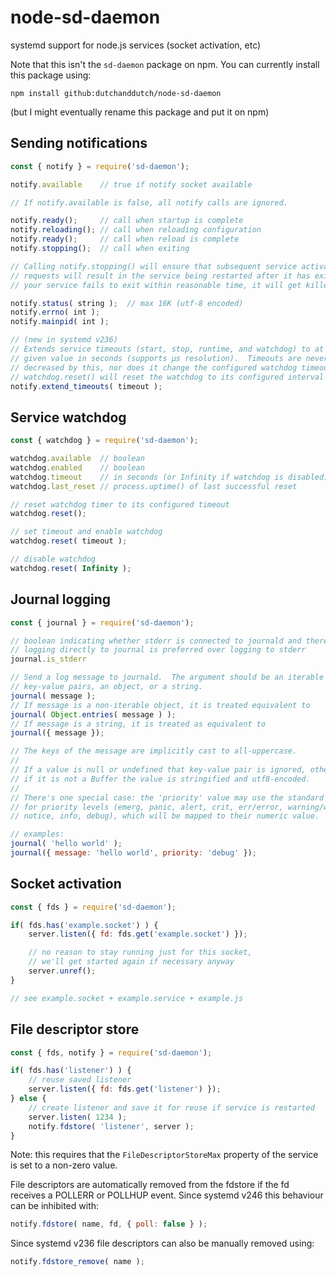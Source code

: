 # node-sd-daemon
systemd support for node.js services (socket activation, etc)

Note that this isn't the `sd-daemon` package on npm. You can currently install
this package using:
```
npm install github:dutchanddutch/node-sd-daemon
```
(but I might eventually rename this package and put it on npm)

## Sending notifications

```js
const { notify } = require('sd-daemon');

notify.available	// true if notify socket available

// If notify.available is false, all notify calls are ignored.

notify.ready();		// call when startup is complete
notify.reloading();	// call when reloading configuration
notify.ready();		// call when reload is complete
notify.stopping();	// call when exiting

// Calling notify.stopping() will ensure that subsequent service activation
// requests will result in the service being restarted after it has exited.  If
// your service fails to exit within reasonable time, it will get killed.

notify.status( string );  // max 16K (utf-8 encoded)
notify.errno( int );
notify.mainpid( int );

// (new in systemd v236)
// Extends service timeouts (start, stop, runtime, and watchdog) to at least
// given value in seconds (supports μs resolution).  Timeouts are never
// decreased by this, nor does it change the configured watchdog timeout (i.e.
// watchdog.reset() will reset the watchdog to its configured interval again).
notify.extend_timeouts( timeout );
```

## Service watchdog

```js
const { watchdog } = require('sd-daemon');

watchdog.available	// boolean
watchdog.enabled	// boolean
watchdog.timeout	// in seconds (or Infinity if watchdog is disabled)
watchdog.last_reset	// process.uptime() of last successful reset

// reset watchdog timer to its configured timeout
watchdog.reset();

// set timeout and enable watchdog
watchdog.reset( timeout );

// disable watchdog
watchdog.reset( Infinity );
```

## Journal logging

```js
const { journal } = require('sd-daemon');

// boolean indicating whether stderr is connected to journald and therefore
// logging directly to journal is preferred over logging to stderr
journal.is_stderr

// Send a log message to journald.  The argument should be an iterable of
// key-value pairs, an object, or a string.
journal( message );
// If message is a non-iterable object, it is treated equivalent to
journal( Object.entries( message ) );
// If message is a string, it is treated as equivalent to
journal({ message });

// The keys of the message are implicitly cast to all-uppercase.
//
// If a value is null or undefined that key-value pair is ignored, otherwise
// if it is not a Buffer the value is stringified and utf8-encoded.
//
// There's one special case: the 'priority' value may use the standard names
// for priority levels (emerg, panic, alert, crit, err/error, warning/warn,
// notice, info, debug), which will be mapped to their numeric value.

// examples:
journal( 'hello world' );
journal({ message: 'hello world', priority: 'debug' });
```

## Socket activation

```js
const { fds } = require('sd-daemon');

if( fds.has('example.socket') ) {
	server.listen({ fd: fds.get('example.socket') });

	// no reason to stay running just for this socket,
	// we'll get started again if necessary anyway
	server.unref();
}

// see example.socket + example.service + example.js
```

## File descriptor store

```js
const { fds, notify } = require('sd-daemon');

if( fds.has('listener') ) {
	// reuse saved listener
	server.listen({ fd: fds.get('listener') });
} else {
	// create listener and save it for reuse if service is restarted
	server.listen( 1234 );
	notify.fdstore( 'listener', server );
}
```

Note: this requires that the `FileDescriptorStoreMax` property of the service
is set to a non-zero value.

File descriptors are automatically removed from the fdstore if the fd receives a
POLLERR or POLLHUP event.  Since systemd v246 this behaviour can be inhibited with:

```js
notify.fdstore( name, fd, { poll: false } );
```

Since systemd v236 file descriptors can also be manually removed using:

```js
notify.fdstore_remove( name );
```
